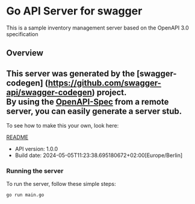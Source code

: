 # Go API Server for swagger

This is a sample inventory management server based on the OpenAPI 3.0 specification

## Overview
This server was generated by the [swagger-codegen]
(https://github.com/swagger-api/swagger-codegen) project.  
By using the [OpenAPI-Spec](https://github.com/OAI/OpenAPI-Specification) from a remote server, you can easily generate a server stub.  
-

To see how to make this your own, look here:

[README](https://github.com/swagger-api/swagger-codegen/blob/master/README.md)

- API version: 1.0.0
- Build date: 2024-05-05T11:23:38.695180672+02:00[Europe/Berlin]


### Running the server
To run the server, follow these simple steps:

```
go run main.go
```

